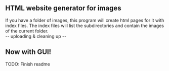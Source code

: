 ## HTML website generator for images
If you have a folder of images, this program will create html pages for it with index files.
The index files will list the subdirectories and contain the images of the current folder.
<br> -- uploading & cleaning up --
## Now with GUI!
TODO: Finish readme

